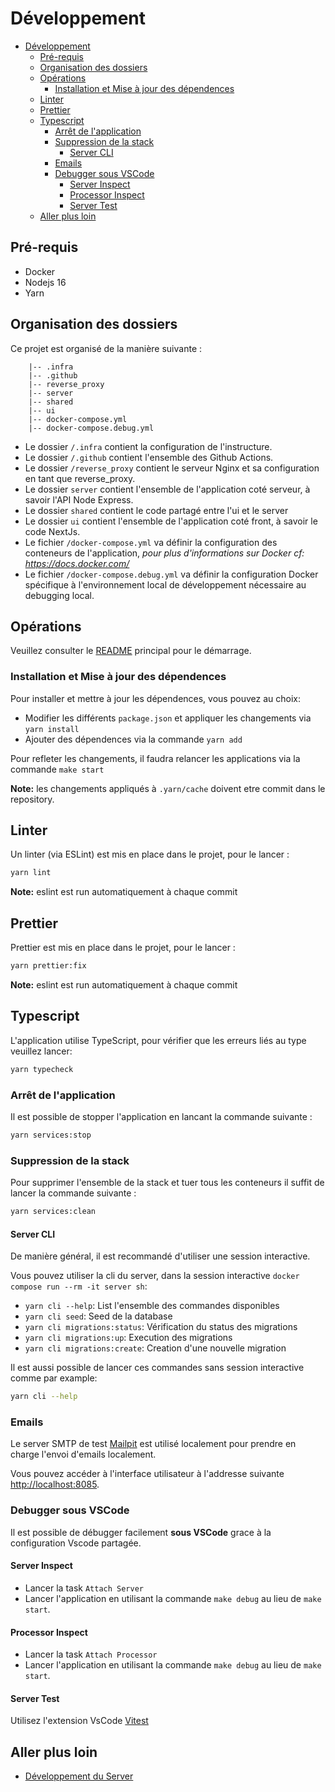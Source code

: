 # Développement

- [Développement](#développement)
  - [Pré-requis](#pré-requis)
  - [Organisation des dossiers](#organisation-des-dossiers)
  - [Opérations](#opérations)
    - [Installation et Mise à jour des dépendences](#installation-et-mise-à-jour-des-dépendences)
  - [Linter](#linter)
  - [Prettier](#prettier)
  - [Typescript](#typescript)
    - [Arrêt de l'application](#arrêt-de-lapplication)
    - [Suppression de la stack](#suppression-de-la-stack)
      - [Server CLI](#server-cli)
    - [Emails](#emails)
    - [Debugger sous VSCode](#debugger-sous-vscode)
      - [Server Inspect](#server-inspect)
      - [Processor Inspect](#processor-inspect)
      - [Server Test](#server-test)
  - [Aller plus loin](#aller-plus-loin)


## Pré-requis

- Docker
- Nodejs 16
- Yarn

## Organisation des dossiers

Ce projet est organisé de la manière suivante :

```
    |-- .infra
    |-- .github
    |-- reverse_proxy
    |-- server
    |-- shared
    |-- ui
    |-- docker-compose.yml
    |-- docker-compose.debug.yml

```

- Le dossier `/.infra` contient la configuration de l'instructure.
- Le dossier `/.github` contient l'ensemble des Github Actions.
- Le dossier `/reverse_proxy` contient le serveur Nginx et sa configuration en tant que reverse_proxy.
- Le dossier `server` contient l'ensemble de l'application coté serveur, à savoir l'API Node Express.
- Le dossier `shared` contient le code partagé entre l'ui et le server
- Le dossier `ui` contient l'ensemble de l'application coté front, à savoir le code NextJs.
- Le fichier `/docker-compose.yml` va définir la configuration des conteneurs de l'application, _pour plus d'informations sur Docker cf: https://docs.docker.com/_
- Le fichier `/docker-compose.debug.yml` va définir la configuration Docker spécifique à l'environnement local de développement nécessaire au debugging local.

## Opérations

Veuillez consulter le [README](../README.md#développement) principal pour le démarrage.

### Installation et Mise à jour des dépendences

Pour installer et mettre à jour les dépendences, vous pouvez au choix:

- Modifier les différents `package.json` et appliquer les changements via `yarn install`
- Ajouter des dépendences via la commande `yarn add`

Pour refleter les changements, il faudra relancer les applications via la commande `make start`

**Note:** les changements appliqués à `.yarn/cache` doivent etre commit dans le repository.

## Linter

Un linter (via ESLint) est mis en place dans le projet, pour le lancer :

```bash
yarn lint
```

**Note:** eslint est run automatiquement à chaque commit

## Prettier

Prettier est mis en place dans le projet, pour le lancer :

```bash
yarn prettier:fix
```

**Note:** eslint est run automatiquement à chaque commit

## Typescript

L'application utilise TypeScript, pour vérifier que les erreurs liés au type veuillez lancer:

```bash
yarn typecheck
```

### Arrêt de l'application

Il est possible de stopper l'application en lancant la commande suivante :

```bash
yarn services:stop
```

### Suppression de la stack

Pour supprimer l'ensemble de la stack et tuer tous les conteneurs il suffit de lancer la commande suivante :

```bash
yarn services:clean
```


#### Server CLI

De manière général, il est recommandé d'utiliser une session interactive.

Vous pouvez utiliser la cli du server, dans la session interactive `docker compose run --rm -it server sh`:
- `yarn cli --help`: List l'ensemble des commandes disponibles
- `yarn cli seed`: Seed de la database
- `yarn cli migrations:status`: Vérification du status des migrations
- `yarn cli migrations:up`: Execution des migrations
- `yarn cli migrations:create`: Creation d'une nouvelle migration

Il est aussi possible de lancer ces commandes sans session interactive comme par example: 

```bash
yarn cli --help
```

### Emails

Le server SMTP de test [Mailpit](https://github.com/axllent/mailpit) est utilisé localement pour prendre en charge l'envoi d'emails localement.

Vous pouvez accéder à l'interface utilisateur à l'addresse suivante [http://localhost:8085](http://localhost:8085).

### Debugger sous VSCode

Il est possible de débugger facilement **sous VSCode** grace à la configuration Vscode partagée.

#### Server Inspect

- Lancer la task `Attach Server`
- Lancer l'application en utilisant la commande `make debug` au lieu de `make start`.

#### Processor Inspect

- Lancer la task `Attach Processor`
- Lancer l'application en utilisant la commande `make debug` au lieu de `make start`.

#### Server Test

Utilisez l'extension VsCode [Vitest](https://marketplace.visualstudio.com/items?itemName=ZixuanChen.vitest-explorer)

## Aller plus loin

- [Développement du Server](./developpement/server.md)
